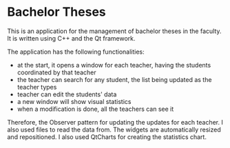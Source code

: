 Bachelor Theses
===============

This is an application for the management of bachelor theses in the faculty. It is written using C++ and the Qt framework. 

The application has the following functionalities:
  * at the start, it opens a window for each teacher, having the students coordinated by that teacher
  * the teacher can search for any student, the list being updated as the teacher types
  * teacher can edit the students' data
  * a new window will show visual statistics
  * when a modification is done, all the teachers can see it
  
Therefore, the Observer pattern for updating the updates for each teacher. I also used files to read the data from.
The widgets are automatically resized and repositioned. I also used QtCharts for creating the statistics chart.

